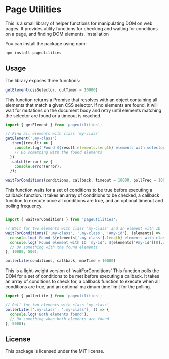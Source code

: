 # Page Utilities

This is a small library of helper functions for manipulating DOM on web pages. It provides utility functions for checking and waiting for conditions on a page, and finding DOM elements.
Installation

You can install the package using npm:

```bash
npm install pageutilities
```

## Usage

The library exposes three functions:

```js
getElement(cssSelector, outTimer = 10000)
```

This function returns a Promise that resolves with an object containing all elements that match a given CSS selector. If no elements are found, it will wait for mutations on the document body and retry until elements matching the selector are found or a timeout is reached.

```js
import { getElement } from 'pageutilities';

// Find all elements with class 'my-class'
getElement('.my-class')
  .then((result) => {
    console.log(`Found ${result.elements.length} elements with selector '${result.selector}'`);
    // Do something with the found elements
  })
  .catch((error) => {
    console.error(error);
  });
```

```js
waitForConditions(conditions, callback, timeout = 10000, pollFreq = 100)
```

This function waits for a set of conditions to be true before executing a callback function. It takes an array of conditions to be checked, a callback function to execute once all conditions are true, and an optional timeout and polling frequency.

```js

import { waitForConditions } from 'pageutilities';

// Wait for two elements with class 'my-class' and an element with ID 'my-id'
waitForConditions(['.my-class', '.my-class', '#my-id'], (elements) => {
  console.log(`Found ${elements['.my-class'].length} elements with class 'my-class'`);
  console.log(`Found element with ID 'my-id': ${elements['#my-id'][0].outerHTML}`);
  // Do something with the found elements
}, 10000, 500);
```

```js
pollerLite(conditions, callback, maxTime = 10000)
```

This is a light-weight version of 'waitForConditions'
This function polls the DOM for a set of conditions to be met before executing a callback. It takes an array of conditions to check for, a callback function to execute when all conditions are true, and an optional maximum time limit for the polling.

```js
import { pollerLite } from 'pageutilities';

// Poll for two elements with class 'my-class'
pollerLite(['.my-class', '.my-class'], () => {
  console.log('Both elements found');
  // Do something when both elements are found
}, 5000);

```

## License

This package is licensed under the MIT license.
